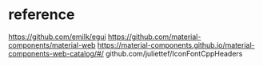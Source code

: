 


# reference
https://github.com/emilk/egui
https://github.com/material-components/material-web
https://material-components.github.io/material-components-web-catalog/#/
github.com/juliettef/IconFontCppHeaders
